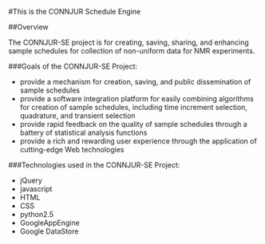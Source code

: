 #This is the CONNJUR Schedule Engine

##Overview

The CONNJUR-SE project is for creating, saving, sharing, and enhancing sample schedules for collection of non-uniform data for NMR experiments.

###Goals of the CONNJUR-SE Project:

 - provide a mechanism for creation, saving, and public dissemination of sample schedules
 - provide a software integration platform for easily combining algorithms for creation of sample schedules, including time increment selection, quadrature, and transient selection
 - provide rapid feedback on the quality of sample schedules through a battery of statistical analysis functions
 - provide a rich and rewarding user experience through the application of cutting-edge Web technologies
 
###Technologies used in the CONNJUR-SE Project:

 - jQuery
 - javascript
 - HTML
 - CSS
 - python2.5
 - GoogleAppEngine
 - Google DataStore
